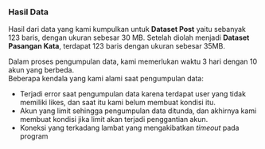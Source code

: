 ### Hasil Data

Hasil dari data yang kami kumpulkan untuk **Dataset Post** yaitu sebanyak 123 baris, dengan ukuran sebesar 30 MB. Setelah diolah menjadi **Dataset Pasangan Kata**, terdapat 123 baris dengan ukuran sebesar 35MB.

Dalam proses pengumpulan data, kami memerlukan waktu 3 hari dengan 10 akun yang berbeda.<br>
Beberapa kendala yang kami alami saat pengumpulan data:
- Terjadi error saat pengumpulan data karena terdapat user yang tidak memiliki likes, dan saat itu kami belum membuat kondisi itu.
- Akun yang limit sehingga pengumpulan data ditunda, dan akhirnya kami membuat kondisi jika limit akan terjadi penggantian akun.
- Koneksi yang terkadang lambat yang mengakibatkan *timeout* pada program
